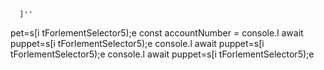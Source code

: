 
      ]''
pet=s[i tForlementSelector5);e
        const accountNumber = 
console.l await puppet=s[i tForlementSelector5);e
console.l await puppet=s[i tForlementSelector5);e
console.l await puppet=s[i tForlementSelector5);e

